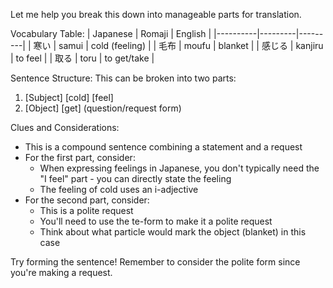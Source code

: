 Let me help you break this down into manageable parts for translation.

Vocabulary Table:
| Japanese | Romaji | English |
|----------|---------|---------|
| 寒い | samui | cold (feeling) |
| 毛布 | moufu | blanket |
| 感じる | kanjiru | to feel |
| 取る | toru | to get/take |

Sentence Structure:
This can be broken into two parts:
1. [Subject] [cold] [feel]
2. [Object] [get] (question/request form)

Clues and Considerations:
* This is a compound sentence combining a statement and a request
* For the first part, consider:
  - When expressing feelings in Japanese, you don't typically need the "I feel" part - you can directly state the feeling
  - The feeling of cold uses an i-adjective
* For the second part, consider:
  - This is a polite request
  - You'll need to use the te-form to make it a polite request
  - Think about what particle would mark the object (blanket) in this case

Try forming the sentence! Remember to consider the polite form since you're making a request.